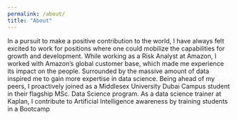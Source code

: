 ```yaml
---
permalink: /about/
title: "About"
---
```


In a pursuit to make a positive contribution to the world, I have always felt excited to work for positions where one could mobilize the capabilities for growth and development. While working as a Risk Analyst at Amazon, I worked with Amazon’s global customer base, which made me experience its impact on the people. Surrounded by the massive amount of data inspired me to gain more expertise in data science. Being ahead of my peers, I proactively joined as a Middlesex University Dubai Campus student in their flagship MSc. Data Science program. As a data science trainer at Kaplan, I contribute to Artificial Intelligence awareness by training students in a Bootcamp